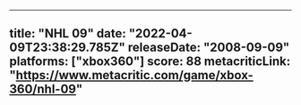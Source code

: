 
---
title: "NHL 09"
date: "2022-04-09T23:38:29.785Z"
releaseDate: "2008-09-09"
platforms: ["xbox360"]
score: 88
metacriticLink: "https://www.metacritic.com/game/xbox-360/nhl-09"
---
